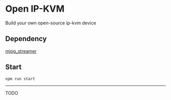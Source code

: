 # Open IP-KVM

Build your own open-source ip-kvm device


## Dependency

[mjpg_streamer](https://github.com/jacksonliam/mjpg-streamer)


## Start

```
npm run start
```

--------

TODO